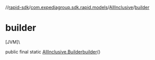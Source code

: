 //[rapid-sdk](../../../index.md)/[com.expediagroup.sdk.rapid.models](../index.md)/[AllInclusive](index.md)/[builder](builder.md)

# builder

[JVM]\

public final static [AllInclusive.Builder](-builder/index.md)[builder](builder.md)()
